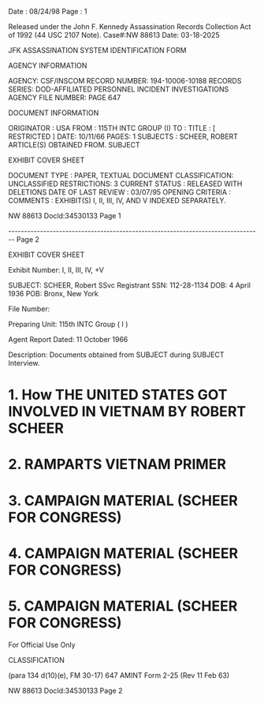 Date : 08/24/98
Page : 1

Released under the John F. Kennedy
Assassination Records Collection Act of
1992 (44 USC 2107 Note). Case#:NW
88613 Date: 03-18-2025

JFK ASSASSINATION SYSTEM
IDENTIFICATION FORM

AGENCY INFORMATION

AGENCY: CSF/INSCOM
RECORD NUMBER: 194-10006-10188
RECORDS SERIES: DOD-AFFILIATED PERSONNEL INCIDENT INVESTIGATIONS
AGENCY FILE NUMBER: PAGE 647

DOCUMENT INFORMATION

ORIGINATOR : USA
FROM : 115TH INTC GROUP (I)
TO :
TITLE : [ RESTRICTED ]
DATE: 10/11/66
PAGES: 1
SUBJECTS : SCHEER, ROBERT
ARTICLE(S) OBTAINED FROM. SUBJECT

EXHIBIT COVER SHEET

DOCUMENT TYPE : PAPER, TEXTUAL DOCUMENT
CLASSIFICATION: UNCLASSIFIED
RESTRICTIONS: 3
CURRENT STATUS : RELEASED WITH DELETIONS
DATE OF LAST REVIEW : 03/07/95
OPENING CRITERIA :
COMMENTS : EXHIBIT(S) I, II, III, IV, AND V INDEXED SEPARATELY.

NW 88613 Docld:34530133 Page 1


-------------------------------------------------------------------------------- Page 2

EXHIBIT COVER SHEET

Exhibit Number: I, II, III, IV, +V

SUBJECT: SCHEER, Robert
SSvc Registrant SSN: 112-28-1134
DOB: 4 April 1936
POB: Bronx, New York

File Number:

Preparing Unit: 115th INTC Group ( I )

Agent Report Dated: 11 October 1966

Description: Documents obtained from SUBJECT during SUBJECT Interview.

# 1. How THE UNITED STATES GOT INVOLVED IN VIETNAM BY ROBERT SCHEER

# 2. RAMPARTS VIETNAM PRIMER

# 3. CAMPAIGN MATERIAL (SCHEER FOR CONGRESS)

# 4. CAMPAIGN MATERIAL (SCHEER FOR CONGRESS)

# 5. CAMPAIGN MATERIAL (SCHEER FOR CONGRESS)

For Official Use Only

CLASSIFICATION

(para 134 d(10)(e), FM 30-17) 647
AMINT Form 2-25
(Rev 11 Feb 63)

NW 88613 DocId:34530133 Page 2
